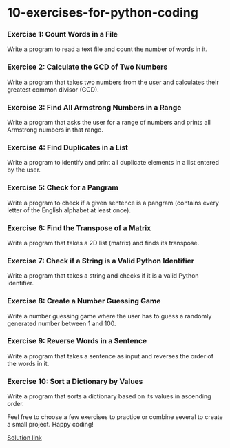 # 10-exercises-for-python-coding

### **Exercise 1: Count Words in a File**  
Write a program to read a text file and count the number of words in it.

### **Exercise 2: Calculate the GCD of Two Numbers**  
Write a program that takes two numbers from the user and calculates their greatest common divisor (GCD).

### **Exercise 3: Find All Armstrong Numbers in a Range**  
Write a program that asks the user for a range of numbers and prints all Armstrong numbers in that range.

### **Exercise 4: Find Duplicates in a List**  
Write a program to identify and print all duplicate elements in a list entered by the user.

### **Exercise 5: Check for a Pangram**  
Write a program to check if a given sentence is a pangram (contains every letter of the English alphabet at least once).

### **Exercise 6: Find the Transpose of a Matrix**  
Write a program that takes a 2D list (matrix) and finds its transpose.

### **Exercise 7: Check if a String is a Valid Python Identifier**  
Write a program that takes a string and checks if it is a valid Python identifier.

### **Exercise 8: Create a Number Guessing Game**  
Write a number guessing game where the user has to guess a randomly generated number between 1 and 100.

### **Exercise 9: Reverse Words in a Sentence**  
Write a program that takes a sentence as input and reverses the order of the words in it.

### **Exercise 10: Sort a Dictionary by Values**  
Write a program that sorts a dictionary based on its values in ascending order.

Feel free to choose a few exercises to practice or combine several to create a small project. Happy coding!

[Solution link](https://pythonid.com/user/nguyentran/projects/10-exercises-for-python-coding)
